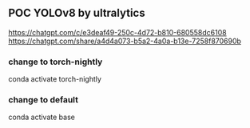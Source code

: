 ## POC YOLOv8 by ultralytics

https://chatgpt.com/c/e3deaf49-250c-4d72-b810-680558dc6108
https://chatgpt.com/share/a4d4a073-b5a2-4a0a-b13e-7258f870690b

### change to torch-nightly

conda activate torch-nightly

### change to default

conda activate base
